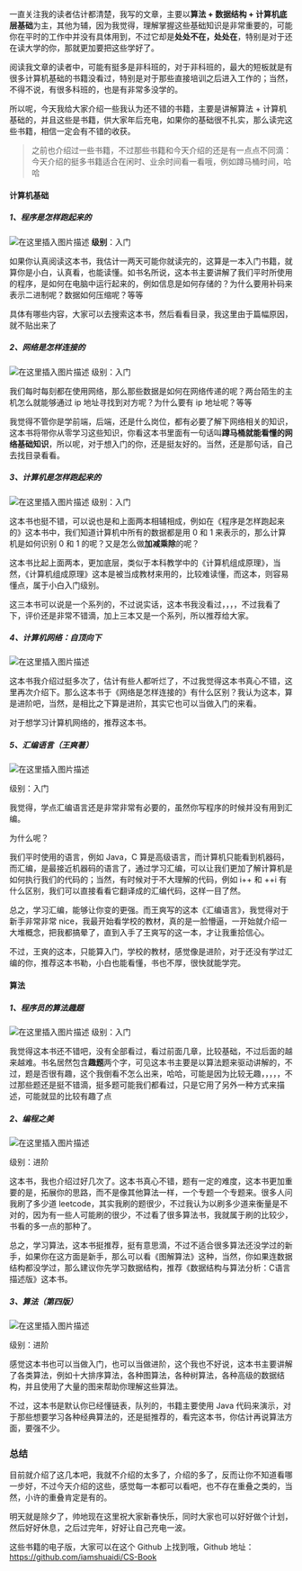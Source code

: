 一直关注我的读者估计都清楚，我写的文章，主要以**算法 + 数据结构 + 计算机底层基础**为主，其他为辅，因为我觉得，理解掌握这些基础知识是非常重要的，可能你在平时的工作中并没有具体用到，不过它却是**处处不在，处处在**，特别是对于还在读大学的你，那就更加要把这些学好了。

阅读我文章的读者中，可能有挺多是非科班的，对于非科班的，最大的短板就是有很多计算机基础的书籍没看过，特别是对于那些直接培训之后进入工作的；当然，不得不说，有很多科班的，也是有非常多没学的。

所以呢，今天我给大家介绍一些我认为还不错的书籍，主要是讲解算法 + 计算机基础的，并且这些是书籍，供大家年后充电，如果你的基础很不扎实，那么读完这些书籍，相信一定会有不错的收获。

> 之前也介绍过一些书籍，不过那些书籍和今天介绍的还是有一点点不同滴：今天介绍的挺多书籍适合在闲时、业余时间看一看哦，例如蹲马桶时间，哈哈

#### 计算机基础

##### 1、程序是怎样跑起来的
![在这里插入图片描述](https://img-blog.csdnimg.cn/20200123101256697.png?x-oss-process=image/watermark,type_ZmFuZ3poZW5naGVpdGk,shadow_10,text_aHR0cHM6Ly9ibG9nLmNzZG4ubmV0L20wXzM3OTA3Nzk3,size_16,color_FFFFFF,t_70)
**级别**：入门

如果你认真阅读这本书，我估计一两天可能你就读完的，这算是一本入门书籍，就算你是小白，认真看，也能读懂。如书名所说，这本书主要讲解了我们平时所使用的程序，是如何在电脑中运行起来的，例如信息是如何存储的？为什么要用补码来表示二进制呢？数据如何压缩呢？等等

具体有哪些内容，大家可以去搜索这本书，然后看看目录，我这里由于篇幅原因，就不贴出来了

##### 2、网络是怎样连接的
![在这里插入图片描述](https://img-blog.csdnimg.cn/20200123101946209.png?x-oss-process=image/watermark,type_ZmFuZ3poZW5naGVpdGk,shadow_10,text_aHR0cHM6Ly9ibG9nLmNzZG4ubmV0L20wXzM3OTA3Nzk3,size_16,color_FFFFFF,t_70)
级别：入门

我们每时每刻都在使用网络，那么那些数据是如何在网络传递的呢？两台陌生的主机怎么就能够通过 ip 地址寻找到对方呢？为什么要有 ip 地址呢？等等

我觉得不管你是学前端，后端，还是什么岗位，都有必要了解下网络相关的知识，这本书将带你从零学习这些知识，你看这本书里面有一句话叫**蹲马桶就能看懂的网络基础知识**，所以呢，对于想入门的你，还是挺友好的。当然，还是那句话，自己去找目录看看。



##### 3、计算机是怎样跑起来的
![在这里插入图片描述](https://img-blog.csdnimg.cn/20200123112156928.png?x-oss-process=image/watermark,type_ZmFuZ3poZW5naGVpdGk,shadow_10,text_aHR0cHM6Ly9ibG9nLmNzZG4ubmV0L20wXzM3OTA3Nzk3,size_16,color_FFFFFF,t_70)
级别：入门

这本书也挺不错，可以说也是和上面两本相辅相成，例如在《程序是怎样跑起来的》这本书中，我们知道计算机中所有的数据都是用 0 和 1 来表示的，那么计算机是如何识别 0 和 1 的呢？又是怎么做**加减乘除**的呢？

这本书比起上面两本，更加底层，类似于本科教学中的《计算机组成原理》，当然，《计算机组成原理》这本是被当成教材来用的，比较难读懂，而这本，则容易懂点，属于小白入门级别。

这三本书可以说是一个系列的，不过说实话，这本书我没看过，，，，不过我看了下，评价还是非常不错滴，加上三本又是一个系列，所以推荐给大家。

##### 4、计算机网络：自顶向下
![在这里插入图片描述](https://img-blog.csdnimg.cn/20200123112346251.png?x-oss-process=image/watermark,type_ZmFuZ3poZW5naGVpdGk,shadow_10,text_aHR0cHM6Ly9ibG9nLmNzZG4ubmV0L20wXzM3OTA3Nzk3,size_16,color_FFFFFF,t_70)

这本书我介绍过挺多次了，估计有些人都听烂了，不过我觉得这本书真心不错，这里再次介绍下。那么这本书于《网络是怎样连接的》有什么区别？我认为这本，算是进阶吧，当然，是相比之下算是进阶，其实它也可以当做入门的来看。

对于想学习计算机网络的，推荐这本书。

##### 5、汇编语言（王爽著）
![在这里插入图片描述](https://img-blog.csdnimg.cn/20200123112309117.png?x-oss-process=image/watermark,type_ZmFuZ3poZW5naGVpdGk,shadow_10,text_aHR0cHM6Ly9ibG9nLmNzZG4ubmV0L20wXzM3OTA3Nzk3,size_16,color_FFFFFF,t_70)

级别：入门

我觉得，学点汇编语言还是非常非常有必要的，虽然你写程序的时候并没有用到汇编。

为什么呢？

我们平时使用的语言，例如 Java，C 算是高级语言，而计算机只能看到机器码，而汇编，是最接近机器码的语言了，通过学习汇编，可以让我们更加了解计算机是如何执行我们的代码的；当然，有时候对于不大理解的代码，例如 i++ 和 ++i 有什么区别，我们可以直接看看它翻译成的汇编代码，这样一目了然。

总之，学习汇编，能够让你变的更强。而王爽写的这本《汇编语言》，我觉得对于新手非常非常 nice，我最开始看学校的教材，真的是一脸懵逼，一开始就介绍一大堆概念，把我都搞晕了，直到入手了王爽写的这一本，才让我重拾信心。

不过，王爽的这本，只能算入门，学校的教材，感觉像是进阶，对于还没有学过汇编的你，推荐这本书勒，小白也能看懂，书也不厚，很快就能学完。

 #### 算法

##### 1、程序员的算法趣题
![在这里插入图片描述](https://img-blog.csdnimg.cn/20200123112426577.png?x-oss-process=image/watermark,type_ZmFuZ3poZW5naGVpdGk,shadow_10,text_aHR0cHM6Ly9ibG9nLmNzZG4ubmV0L20wXzM3OTA3Nzk3,size_16,color_FFFFFF,t_70)
级别：入门

我觉得这本书还不错吧，没有全部看过，看过前面几章，比较基础，不过后面的越来越难。书名居然包含**趣题**两个字，可见这本书主要是以算法题来驱动讲解的，不过，题是否很有趣，这个我倒看不怎么出来，哈哈，可能是因为比较无趣，，，，，不过那些题还是挺不错滴，挺多题可能我们都看过，只是它用了另外一种方式来描述，可能就显的比较有趣了点


##### 2、编程之美
![在这里插入图片描述](https://img-blog.csdnimg.cn/20200123112502230.png?x-oss-process=image/watermark,type_ZmFuZ3poZW5naGVpdGk,shadow_10,text_aHR0cHM6Ly9ibG9nLmNzZG4ubmV0L20wXzM3OTA3Nzk3,size_16,color_FFFFFF,t_70)

级别：进阶

这本书，我也介绍过好几次了。这本书真心不错，题有一定的难度，这本书更加重要的是，拓展你的思路，而不是像其他算法一样，一个专题一个专题来。很多人问我刷了多少道 leetcode，其实我刷的题很少，不过我认为以刷多少道来衡量是不对的，因为有一些人可能刷的很少，不过看了很多算法书，我就属于刷的比较少，书看的多一点的那种了。

总之，学习算法，这本书挺推荐，挺有意思滴，不过不适合很多算法还没学过的新手，如果你在这方面是新手，那么可以看《图解算法》这种，当然，你如果连数据结构都没学过，那么建议你先学习数据结构，推荐《数据结构与算法分析：C语言描述版》这本书。


##### 3、算法（第四版）
![在这里插入图片描述](https://img-blog.csdnimg.cn/20200123112628410.png?x-oss-process=image/watermark,type_ZmFuZ3poZW5naGVpdGk,shadow_10,text_aHR0cHM6Ly9ibG9nLmNzZG4ubmV0L20wXzM3OTA3Nzk3,size_16,color_FFFFFF,t_70)

级别：进阶

感觉这本书也可以当做入门，也可以当做进阶，这个我也不好说，这本书主要讲解了各类算法，例如十大排序算法，各种图算法，各种树算法，各种高级的数据结构，并且使用了大量的图来帮助你理解这些算法。

不过，这本书是默认你已经懂链表，队列的，书籍主要使用 Java 代码来演示，对于那些想要学习各种经典算法的，还是挺推荐的，看完这本书，你估计再说算法方面，要强不少。


### 总结
目前就介绍了这几本吧，我就不介绍的太多了，介绍的多了，反而让你不知道看哪一步好，不过今天介绍的这些，感觉每一本都可以看吧，也不存在重叠之类的，当然，小许的重叠肯定是有的。

明天就是除夕了，帅地现在这里祝大家新春快乐，同时大家也可以好好做个计划，然后好好休息，之后过完年，好好让自己充电一波。

这些书籍的电子版，大家可以在这个 Github 上找到哦，Github 地址：https://github.com/iamshuaidi/CS-Book

